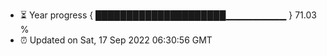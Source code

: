 - ⏳ Year progress { █████████████████████▁▁▁▁▁▁▁▁▁ } 71.03 %
- ⏰ Updated on Sat, 17 Sep 2022 06:30:56 GMT

